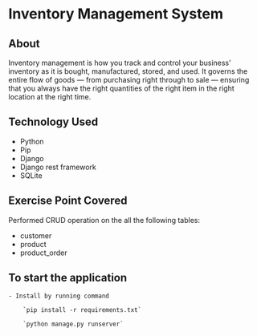 # Inventory Management System

## About

Inventory management is how you track and control your business’ inventory as it is bought, manufactured, stored, and used. It governs the entire flow of goods — from purchasing right through to sale — ensuring that you always have the right quantities of the right item in the right location at the right time.

## Technology Used

- Python
- Pip
- Django
- Django rest framework
- SQLite

## Exercise Point Covered

Performed CRUD operation on the all the following tables:

- customer
- product
- product_order

## To start the application

    - Install by running command

        `pip install -r requirements.txt`

        `python manage.py runserver`
